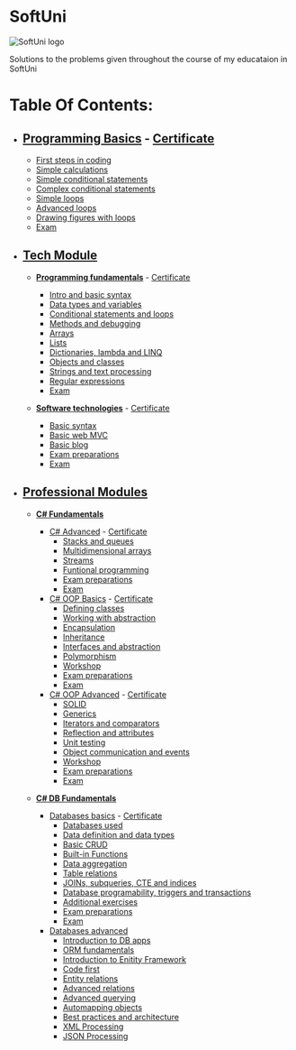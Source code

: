 # SoftUni
![SoftUni logo](https://softuni.org/Content/images/open-graph/softuni-default-og.png)

Solutions to the problems given throughout the course of my educataion in SoftUni

# Table Of Contents:

- ## [Programming Basics](https://github.com/KiroKirilov/SoftUni/tree/master/ProgrammingBasics) - [Certificate](https://softuni.bg/certificates/details/21979/fe638fbd)
  - [First steps in coding](https://github.com/KiroKirilov/SoftUni/tree/master/ProgrammingBasics/FirstStepsInCoding)
  - [Simple calculations](https://github.com/KiroKirilov/SoftUni/tree/master/ProgrammingBasics/SimpleCalculations)
  - [Simple conditional statements](https://github.com/KiroKirilov/SoftUni/tree/master/ProgrammingBasics/SimpleConditionalStatements)
  - [Complex conditional statements](https://github.com/KiroKirilov/SoftUni/tree/master/ProgrammingBasics/ComplexConditionalStatements)
  - [Simple loops](https://github.com/KiroKirilov/SoftUni/tree/master/ProgrammingBasics/SimpleLoops)
  - [Advanced loops](https://github.com/KiroKirilov/SoftUni/tree/master/ProgrammingBasics/AdvancedLoops)
  - [Drawing figures with loops](https://github.com/KiroKirilov/SoftUni/tree/master/ProgrammingBasics/DrawingFiguresWithLoops)
  - [Exam](https://github.com/KiroKirilov/SoftUni/tree/master/ProgrammingBasics/Exam)
  
 - ## [Tech Module](https://github.com/KiroKirilov/SoftUni/tree/master/TechModule)
    - **[Programming fundamentals](https://github.com/KiroKirilov/SoftUni/tree/master/TechModule/ProgrammingFundamentals)** - [Certificate](https://softuni.bg/certificates/details/24176/7bd492d6)
      - [Intro and basic syntax](https://github.com/KiroKirilov/SoftUni/tree/master/TechModule/ProgrammingFundamentals/IntroAndBasicSyntax)
      - [Data types and variables](https://github.com/KiroKirilov/SoftUni/tree/master/TechModule/ProgrammingFundamentals/DataTypesAndVariables)
      - [Conditional statements and loops](https://github.com/KiroKirilov/SoftUni/tree/master/TechModule/ProgrammingFundamentals/ConditionalStatementsAndLoops)
      - [Methods and debugging](https://github.com/KiroKirilov/SoftUni/tree/master/TechModule/ProgrammingFundamentals/MethodsAndDebugging)
      - [Arrays](https://github.com/KiroKirilov/SoftUni/tree/master/TechModule/ProgrammingFundamentals/Arrays)
      - [Lists](https://github.com/KiroKirilov/SoftUni/tree/master/TechModule/ProgrammingFundamentals/Lists)
      - [Dictionaries, lambda and LINQ](https://github.com/KiroKirilov/SoftUni/tree/master/TechModule/ProgrammingFundamentals/DictionariesLambdaAndLINQ)
      - [Objects and classes](https://github.com/KiroKirilov/SoftUni/tree/master/TechModule/ProgrammingFundamentals/ObjectsAndClasses)
      - [Strings and text processing](https://github.com/KiroKirilov/SoftUni/tree/master/TechModule/ProgrammingFundamentals/StringsAndTextProcessing)
      - [Regular expressions](https://github.com/KiroKirilov/SoftUni/tree/master/TechModule/ProgrammingFundamentals/RegularExpressions)
      - [Exam](https://github.com/KiroKirilov/SoftUni/tree/master/TechModule/ProgrammingFundamentals/Exam(05.11.2017))
      
     - **[Software technologies](https://github.com/KiroKirilov/SoftUni/tree/master/TechModule/SoftwareTechnologies)** - [Certificate](https://softuni.bg/certificates/details/50654/b5beff70)
        - [Basic syntax](https://github.com/KiroKirilov/SoftUni/tree/master/TechModule/SoftwareTechnologies/BasicSyntax)          
        - [Basic web MVC](https://github.com/KiroKirilov/SoftUni/tree/master/TechModule/SoftwareTechnologies/BasicWebMVC)      
        - [Basic blog](https://github.com/KiroKirilov/SoftUni/tree/master/TechModule/SoftwareTechnologies/BasicBlog)          
        - [Exam preparations](https://github.com/KiroKirilov/SoftUni/tree/master/TechModule/SoftwareTechnologies/ExamPreps)         
        - [Exam](https://github.com/KiroKirilov/SoftUni/tree/master/TechModule/SoftwareTechnologies/Exam/Log%20Noziroh)
        
- ## [Professional Modules](https://github.com/KiroKirilov/SoftUni/tree/master/ProfessionalModules)
  - [**C# Fundamentals**](https://github.com/KiroKirilov/SoftUni/tree/master/ProfessionalModules/C%23Fundamentals)
    - [C# Advanced](https://github.com/KiroKirilov/SoftUni/tree/master/ProfessionalModules/C%23Fundamentals/AdvancedC%23) - [Certificate](https://softuni.bg/certificates/details/51450/9ed02b51)
      - [Stacks and queues](https://github.com/KiroKirilov/SoftUni/tree/master/ProfessionalModules/C%23Fundamentals/AdvancedC%23/StacksAndQueues)
      - [Multidimensional arrays](https://github.com/KiroKirilov/SoftUni/tree/master/ProfessionalModules/C%23Fundamentals/AdvancedC%23/MultidimensionalArrays)
      - [Streams](https://github.com/KiroKirilov/SoftUni/tree/master/ProfessionalModules/C%23Fundamentals/AdvancedC%23/Streams)
      - [Funtional programming](https://github.com/KiroKirilov/SoftUni/tree/master/ProfessionalModules/C%23Fundamentals/AdvancedC%23/FunctionalProgramming)
      - [Exam preparations](https://github.com/KiroKirilov/SoftUni/tree/master/ProfessionalModules/C%23Fundamentals/AdvancedC%23/Exam%20Preps)
      - [Exam](https://github.com/KiroKirilov/SoftUni/tree/master/ProfessionalModules/C%23Fundamentals/AdvancedC%23/Exam(11.02.2018))
    - [C# OOP Basics](https://github.com/KiroKirilov/SoftUni/tree/master/ProfessionalModules/C%23Fundamentals/C%23OOPBasics) - [Certificate](https://softuni.bg/certificates/details/52556/16224c35)
      - [Defining classes](https://github.com/KiroKirilov/SoftUni/tree/master/ProfessionalModules/C%23Fundamentals/C%23OOPBasics/DefiningClasses)
      - [Working with abstraction](https://github.com/KiroKirilov/SoftUni/tree/master/ProfessionalModules/C%23Fundamentals/C%23OOPBasics/WorkingWithAbstraction)
      - [Encapsulation](https://github.com/KiroKirilov/SoftUni/tree/master/ProfessionalModules/C%23Fundamentals/C%23OOPBasics/Encapsulation)
      - [Inheritance](https://github.com/KiroKirilov/SoftUni/tree/master/ProfessionalModules/C%23Fundamentals/C%23OOPBasics/Inheritance)
      - [Interfaces and abstraction](https://github.com/KiroKirilov/SoftUni/tree/master/ProfessionalModules/C%23Fundamentals/C%23OOPBasics/InterfacesAndAbstraction)
      - [Polymorphism](https://github.com/KiroKirilov/SoftUni/tree/master/ProfessionalModules/C%23Fundamentals/C%23OOPBasics/Polymorphism)
      - [Workshop](https://github.com/KiroKirilov/SoftUni/tree/master/ProfessionalModules/C%23Fundamentals/C%23OOPBasics/Workshop)
      - [Exam preparations](https://github.com/KiroKirilov/SoftUni/tree/master/ProfessionalModules/C%23Fundamentals/C%23OOPBasics/ExamPreps)
      - [Exam](https://github.com/KiroKirilov/SoftUni/tree/master/ProfessionalModules/C%23Fundamentals/C%23OOPBasics/Exam(DungeonsAndCodeWizards))
    - [C# OOP Advanced](https://github.com/KiroKirilov/SoftUni/tree/master/ProfessionalModules/C%23Fundamentals/C%23OOPAdvanced) - [Certificate](https://softuni.bg/certificates/details/53361/484ca85c)
      - [SOLID](https://github.com/KiroKirilov/SoftUni/tree/master/ProfessionalModules/C%23Fundamentals/C%23OOPAdvanced/SOLID)
      - [Generics](https://github.com/KiroKirilov/SoftUni/tree/master/ProfessionalModules/C%23Fundamentals/C%23OOPAdvanced/Generics)
      - [Iterators and comparators](https://github.com/KiroKirilov/SoftUni/tree/master/ProfessionalModules/C%23Fundamentals/C%23OOPAdvanced/IteratorsAndComparers)
      - [Reflection and attributes](https://github.com/KiroKirilov/SoftUni/tree/master/ProfessionalModules/C%23Fundamentals/C%23OOPAdvanced/ReflectionAndAttributes)
      - [Unit testing](https://github.com/KiroKirilov/SoftUni/tree/master/ProfessionalModules/C%23Fundamentals/C%23OOPAdvanced/UnitTesting)
      - [Object communication and events](https://github.com/KiroKirilov/SoftUni/tree/master/ProfessionalModules/C%23Fundamentals/C%23OOPAdvanced/ObjectCommunicationAndEvents)
      - [Workshop](https://github.com/KiroKirilov/SoftUni/tree/master/ProfessionalModules/C%23Fundamentals/C%23OOPAdvanced/Workshop)
      - [Exam preparations](https://github.com/KiroKirilov/SoftUni/tree/master/ProfessionalModules/C%23Fundamentals/C%23OOPAdvanced/ExamPreps)
      - [Exam](https://github.com/KiroKirilov/SoftUni/tree/master/ProfessionalModules/C%23Fundamentals/C%23OOPAdvanced/Exam(Festival))
      
  - [**C# DB Fundamentals**](https://github.com/KiroKirilov/SoftUni/tree/master/ProfessionalModules/C%23DBFundamentals)
     - [Databases basics](https://github.com/KiroKirilov/SoftUni/tree/master/ProfessionalModules/C%23DBFundamentals/DatabasesBasics) - [Certificate](https://softuni.bg/certificates/details/55518/d79cdd70)
       - [Databases used](https://github.com/KiroKirilov/SoftUni/tree/master/ProfessionalModules/C%23DBFundamentals/DatabasesBasics/Databases)
       - [Data definition and data types](https://github.com/KiroKirilov/SoftUni/tree/master/ProfessionalModules/C%23DBFundamentals/DatabasesBasics/DataDefinitionAndDataTypes)
       - [Basic CRUD](https://github.com/KiroKirilov/SoftUni/tree/master/ProfessionalModules/C%23DBFundamentals/DatabasesBasics/BasicCRUD/BasicCRUD)
       - [Built-in Functions](https://github.com/KiroKirilov/SoftUni/tree/master/ProfessionalModules/C%23DBFundamentals/DatabasesBasics/Built-InFuntions/BuiltInFuntions)
       - [Data aggregation](https://github.com/KiroKirilov/SoftUni/tree/master/ProfessionalModules/C%23DBFundamentals/DatabasesBasics/DataAggregation/DataAggregation)
       - [Table relations](https://github.com/KiroKirilov/SoftUni/tree/master/ProfessionalModules/C%23DBFundamentals/DatabasesBasics/TableRelations/TableRelations)
       - [JOINs, subqueries, CTE and indices](https://github.com/KiroKirilov/SoftUni/tree/master/ProfessionalModules/C%23DBFundamentals/DatabasesBasics/JoinsSubqueriesCTEandIndices/JoinsSubqueriesCTEandIndices)
       - [Database programability, triggers and transactions](https://github.com/KiroKirilov/SoftUni/tree/master/ProfessionalModules/C%23DBFundamentals/DatabasesBasics/DatabaseProgrammabilityAndTransactions/DatabaseProgrammabilityAndTransactions)
       - [Additional exercises](https://github.com/KiroKirilov/SoftUni/tree/master/ProfessionalModules/C%23DBFundamentals/DatabasesBasics/AdditionalExercises/AdditionalExercises)
       - [Exam preparations](https://github.com/KiroKirilov/SoftUni/tree/master/ProfessionalModules/C%23DBFundamentals/DatabasesBasics/ExamPreps)
       - [Exam](https://github.com/KiroKirilov/SoftUni/tree/master/ProfessionalModules/C%23DBFundamentals/DatabasesBasics/Exam(TripService))
     - [Databases advanced](https://github.com/KiroKirilov/SoftUni/tree/master/ProfessionalModules/C%23DBFundamentals/DatabasesAdvanced)
       - [Introduction to DB apps](https://github.com/KiroKirilov/SoftUni/tree/master/ProfessionalModules/C%23DBFundamentals/DatabasesAdvanced/IntroductionToDBApps)
       - [ORM fundamentals](https://github.com/KiroKirilov/SoftUni/tree/master/ProfessionalModules/C%23DBFundamentals/DatabasesAdvanced/ORMFundamentals)
       - [Introduction to Enitity Framework](https://github.com/KiroKirilov/SoftUni/tree/master/ProfessionalModules/C%23DBFundamentals/DatabasesAdvanced/IntroductionToEntityFramework)
       - [Code first](https://github.com/KiroKirilov/SoftUni/tree/master/ProfessionalModules/C%23DBFundamentals/DatabasesAdvanced/CodeFirst)
       - [Entity relations](https://github.com/KiroKirilov/SoftUni/tree/master/ProfessionalModules/C%23DBFundamentals/DatabasesAdvanced/EntityRelations)
       - [Advanced relations](https://github.com/KiroKirilov/SoftUni/tree/master/ProfessionalModules/C%23DBFundamentals/DatabasesAdvanced/AdvancedRelations)
       - [Advanced querying](https://github.com/KiroKirilov/SoftUni/tree/master/ProfessionalModules/C%23DBFundamentals/DatabasesAdvanced/AdvancedQuerying)
       - [Automapping objects](https://github.com/KiroKirilov/SoftUni/tree/master/ProfessionalModules/C%23DBFundamentals/DatabasesAdvanced/AutoMappingObjects)
       - [Best practices and architecture](https://github.com/KiroKirilov/SoftUni/tree/master/ProfessionalModules/C%23DBFundamentals/DatabasesAdvanced/BestPracticesAndArchitecture)
       - [XML Processing](https://github.com/KiroKirilov/SoftUni/tree/master/ProfessionalModules/C%23DBFundamentals/DatabasesAdvanced/XMLProcessing)
       - [JSON Processing](https://github.com/KiroKirilov/SoftUni/tree/master/ProfessionalModules/C%23DBFundamentals/DatabasesAdvanced/JSONProcessing)
